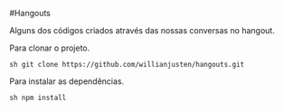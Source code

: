 #Hangouts

Alguns dos códigos criados através das nossas conversas no hangout.

Para clonar o projeto.

``sh
git clone https://github.com/willianjusten/hangouts.git
``

Para instalar as dependências.

``sh
npm install
``